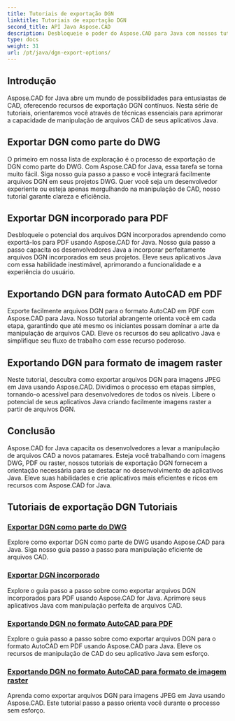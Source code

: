 ```yaml
---
title: Tutoriais de exportação DGN
linktitle: Tutoriais de exportação DGN
second_title: API Java Aspose.CAD
description: Desbloqueie o poder do Aspose.CAD para Java com nossos tutoriais de exportação DGN. Aprenda a manipulação eficiente de arquivos CAD, desde a exportação de DGN como parte de DWG até a criação de imagens rasterizadas sem esforço.
type: docs
weight: 31
url: /pt/java/dgn-export-options/
---
```

## Introdução

Aspose.CAD for Java abre um mundo de possibilidades para entusiastas de CAD, oferecendo recursos de exportação DGN contínuos. Nesta série de tutoriais, orientaremos você através de técnicas essenciais para aprimorar a capacidade de manipulação de arquivos CAD de seus aplicativos Java.

## Exportar DGN como parte do DWG

O primeiro em nossa lista de exploração é o processo de exportação de DGN como parte do DWG. Com Aspose.CAD for Java, essa tarefa se torna muito fácil. Siga nosso guia passo a passo e você integrará facilmente arquivos DGN em seus projetos DWG. Quer você seja um desenvolvedor experiente ou esteja apenas mergulhando na manipulação de CAD, nosso tutorial garante clareza e eficiência.

## Exportar DGN incorporado para PDF

Desbloqueie o potencial dos arquivos DGN incorporados aprendendo como exportá-los para PDF usando Aspose.CAD for Java. Nosso guia passo a passo capacita os desenvolvedores Java a incorporar perfeitamente arquivos DGN incorporados em seus projetos. Eleve seus aplicativos Java com essa habilidade inestimável, aprimorando a funcionalidade e a experiência do usuário.

## Exportando DGN para formato AutoCAD em PDF

Exporte facilmente arquivos DGN para o formato AutoCAD em PDF com Aspose.CAD para Java. Nosso tutorial abrangente orienta você em cada etapa, garantindo que até mesmo os iniciantes possam dominar a arte da manipulação de arquivos CAD. Eleve os recursos do seu aplicativo Java e simplifique seu fluxo de trabalho com esse recurso poderoso.

## Exportando DGN para formato de imagem raster

Neste tutorial, descubra como exportar arquivos DGN para imagens JPEG em Java usando Aspose.CAD. Dividimos o processo em etapas simples, tornando-o acessível para desenvolvedores de todos os níveis. Libere o potencial de seus aplicativos Java criando facilmente imagens raster a partir de arquivos DGN.

## Conclusão

Aspose.CAD for Java capacita os desenvolvedores a levar a manipulação de arquivos CAD a novos patamares. Esteja você trabalhando com imagens DWG, PDF ou raster, nossos tutoriais de exportação DGN fornecem a orientação necessária para se destacar no desenvolvimento de aplicativos Java. Eleve suas habilidades e crie aplicativos mais eficientes e ricos em recursos com Aspose.CAD for Java.
## Tutoriais de exportação DGN Tutoriais
### [Exportar DGN como parte do DWG](./export-dgn-as-part-of-dwg/)
Explore como exportar DGN como parte de DWG usando Aspose.CAD para Java. Siga nosso guia passo a passo para manipulação eficiente de arquivos CAD.
### [Exportar DGN incorporado](./export-embedded-dgn/)
Explore o guia passo a passo sobre como exportar arquivos DGN incorporados para PDF usando Aspose.CAD for Java. Aprimore seus aplicativos Java com manipulação perfeita de arquivos CAD.
### [Exportando DGN no formato AutoCAD para PDF](./exporting-dgn-to-pdf/)
Explore o guia passo a passo sobre como exportar arquivos DGN para o formato AutoCAD em PDF usando Aspose.CAD para Java. Eleve os recursos de manipulação de CAD do seu aplicativo Java sem esforço.
### [Exportando DGN no formato AutoCAD para formato de imagem raster](./exporting-dgn-to-raster-image/)
Aprenda como exportar arquivos DGN para imagens JPEG em Java usando Aspose.CAD. Este tutorial passo a passo orienta você durante o processo sem esforço.